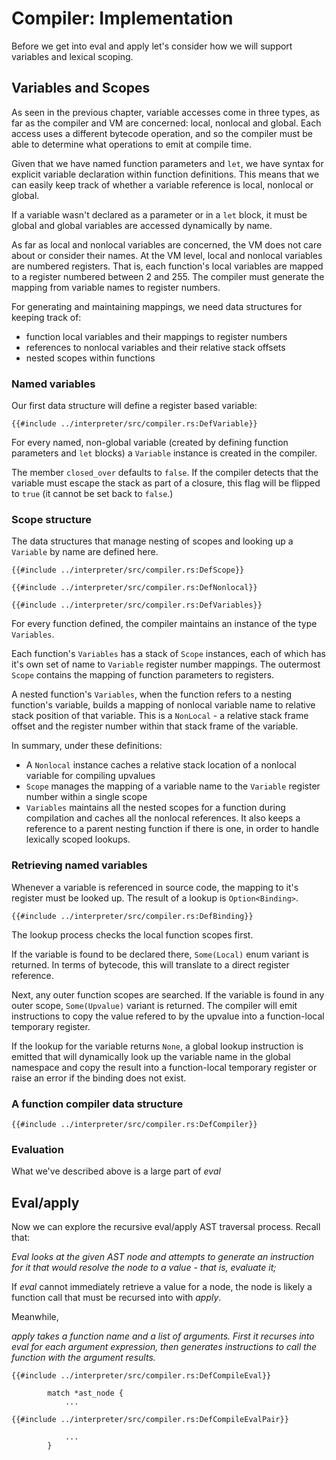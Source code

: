 # Compiler: Implementation

Before we get into eval and apply let's consider how we will support variables
and lexical scoping.

## Variables and Scopes

As seen in the previous chapter, variable accesses come in three types, as far
as the compiler and VM are concerned: local, nonlocal and global. Each access
uses a different bytecode operation, and so the compiler must be able to
determine what operations to emit at compile time.

Given that we have named function parameters and `let`, we have syntax for
explicit variable declaration within function definitions. This means that we
can easily keep track of whether a variable reference is local, nonlocal or
global.

If a variable wasn't declared as a parameter or in a `let` block, it
must be global and global variables are accessed dynamically by name.

As far as local and nonlocal variables are concerned, the VM does not care
about or consider their names. At the VM level, local and nonlocal variables
are numbered registers. That is, each function's local variables are mapped to
a register numbered between 2 and 255. The compiler must generate the mapping
from variable names to register numbers.

For generating and maintaining mappings, we need data structures for keeping
track of:

- function local variables and their mappings to register numbers
- references to nonlocal variables and their relative stack offsets
- nested scopes within functions

### Named variables

Our first data structure will define a register based variable:

```rust,ignore
{{#include ../interpreter/src/compiler.rs:DefVariable}}
```

For every named, non-global variable (created by defining function parameters
and `let` blocks) a `Variable` instance is created in the compiler.

The member `closed_over` defaults to `false`. If the compiler detects that the
variable must escape the stack as part of a closure, this flag will be flipped
to `true` (it cannot be set back to `false`.)

### Scope structure

The data structures that manage nesting of scopes and looking up a `Variable`
by name are defined here.

```rust,ignore
{{#include ../interpreter/src/compiler.rs:DefScope}}

{{#include ../interpreter/src/compiler.rs:DefNonlocal}}

{{#include ../interpreter/src/compiler.rs:DefVariables}}
```

For every function defined, the compiler maintains an instance of the type
`Variables`.

Each function's `Variables` has a stack of `Scope` instances, each of which has
it's own set of name to `Variable` register number mappings.  The outermost
`Scope` contains the mapping of function parameters to registers.

A nested function's `Variables`, when the function refers to a nesting
function's variable, builds a mapping of nonlocal variable name to relative
stack position of that variable. This is a `NonLocal` - a relative stack frame
offset and the register number within that stack frame of the variable.

In summary, under these definitions:

- A `Nonlocal` instance caches a relative stack location of a nonlocal variable
  for compiling upvalues
- `Scope` manages the mapping of a variable name to the `Variable` register
  number within a single scope
- `Variables` maintains all the nested scopes for a function during compilation
  and caches all the nonlocal references. It also keeps a reference to a parent
  nesting function if there is one, in order to handle lexically scoped
  lookups.

### Retrieving named variables

Whenever a variable is referenced in source code, the mapping to it's register
must be looked up. The result of a lookup is `Option<Binding>`.

```rust,ignore
{{#include ../interpreter/src/compiler.rs:DefBinding}}
```

The lookup process checks the local function scopes first.

If the variable is found to be declared there, `Some(Local)` enum variant is
returned. In terms of bytecode, this will translate to a direct register
reference.

Next, any outer function scopes are searched. If the variable is found in any
outer scope, `Some(Upvalue)` variant is returned. The compiler will emit
instructions to copy the value refered to by the upvalue into a function-local
temporary register.

If the lookup for the variable returns `None`, a global lookup instruction is
emitted that will dynamically look up the variable name in the global namespace
and copy the result into a function-local temporary register or raise an error
if the binding does not exist.

### A function compiler data structure

```rust,ignore
{{#include ../interpreter/src/compiler.rs:DefCompiler}}
```

### Evaluation

What we've described above is a large part of _eval_

## Eval/apply

Now we can explore the recursive eval/apply AST traversal process. Recall that:

_Eval looks at the given AST node and attempts to generate an instruction for it
that would resolve the node to a value - that is, evaluate it;_

If _eval_ cannot immediately retrieve a value for a node, the node is likely a
function call that must be recursed into with _apply_.

Meanwhile,

_apply takes a function name and a list of arguments. First it recurses into
eval for each argument expression, then generates instructions to call the
function with the argument results._


```rust,ignore
{{#include ../interpreter/src/compiler.rs:DefCompileEval}}
```

```rust,ignore
        match *ast_node {
            ...

{{#include ../interpreter/src/compiler.rs:DefCompileEvalPair}}

            ...
        }
```
